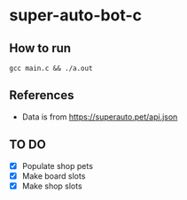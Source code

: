 # super-auto-bot-c

## How to run

```
gcc main.c && ./a.out
```

## References

- Data is from https://superauto.pet/api.json

## TO DO

- [x] Populate shop pets
- [x] Make board slots
- [x] Make shop slots

